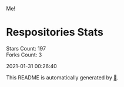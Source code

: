 Me!

# Respositories Stats
Stars Count: 197  
Forks Count: 3

2021-01-31 00:26:40  

This README is automatically generated by [🐰](https://github.com/rnitta/rnitta).

